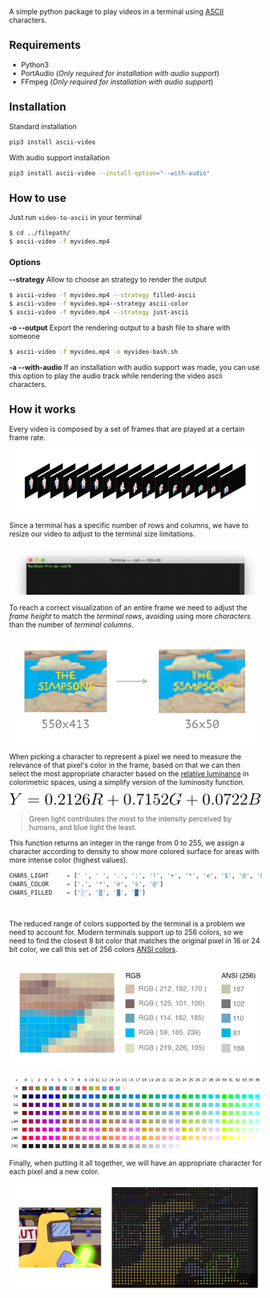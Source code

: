 
A simple python package to play videos in a terminal using [ASCII](https://en.wikipedia.org/wiki/ASCII) characters.


## Requirements
- Python3
- PortAudio (_Only required for installation with audio support_)
- FFmpeg (_Only required for installation with audio support_)

## Installation
Standard installation
```bash
pip3 install ascii-video
```
With audio support installation
```bash
pip3 install ascii-video --install-option="--with-audio"
```

## How to use

Just run `video-to-ascii` in your terminal

```bash
$ cd ../filepath/
$ ascii-video -f myvideo.mp4
```

### Options

**--strategy**
Allow to choose an strategy to render the output

```bash
$ ascii-video -f myvideo.mp4 --strategy filled-ascii
$ ascii-video -f myvideo.mp4--strategy ascii-color
$ ascii-video -f myvideo.mp4 --strategy just-ascii
```


**-o --output**
Export the rendering output to a bash file to share with someone

```bash
$ ascii-video -f myvideo.mp4 -o myvideo-bash.sh
```

**-a --with-audio**
If an installation with audio support was made, you can use this option to play the audio track while rendering the video ascii characters.
<br/>

## How it works

Every video is composed by a set of frames that are played at a certain frame rate.

![frames](images/imgVideoFrames.png)

Since a terminal has a specific number of rows and columns, we have to resize our video to adjust to the terminal size limitations.

![frames](images/imgTerminal.png)

To reach a correct visualization of an entire frame we need to adjust the _frame height_ to match the _terminal rows_, avoiding using more _characters_ than the number of _terminal columns_.

![frames](images/imgResizing.png)

When picking a character to represent a pixel we need to measure the relevance of that pixel's color in the frame, based on that we can then select the most appropriate character based on the [relative luminance](https://en.wikipedia.org/wiki/Relative_luminance) in colorimetric spaces, using a simplify version of the luminosity function.

![LuminosityFunction](images/Luminosity.svg)

> Green light contributes the most to the intensity perceived by humans, and blue light the least.


This function returns an integer in the range from 0 to 255, we assign a character according to density to show more colored surface for areas with more intense color (highest values).

```python
CHARS_LIGHT 	= [' ', ' ', '.', ':', '!', '+', '*', 'e', '$', '@', '8']
CHARS_COLOR 	= ['.', '*', 'e', 's', '@']
CHARS_FILLED    = ['░', '▒', '▓', '█']
```

<br/>

The reduced range of colors supported by the terminal is a problem we need to account for. Modern terminals support up to 256 colors, so we need to find the closest 8 bit color that matches the original pixel in 16 or 24 bit color, we call this set of 256 colors [ANSI colors](https://stackoverflow.com/questions/4842424/list-of-ansi-color-escape-sequences).

![frames](images/imgPixelSection.png)

![colors](images/8-bit_color_table.png)

Finally, when putting it all together, we will have an appropriate character for each pixel and a new color.

![frames](images/imgPixelImage.png)

